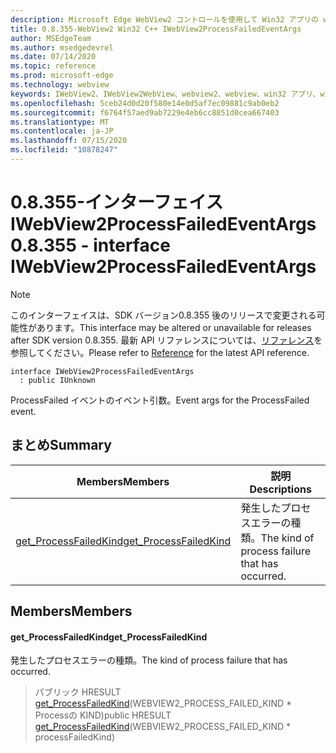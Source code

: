 ```yaml
---
description: Microsoft Edge WebView2 コントロールを使用して Win32 アプリの web コンテンツをホストする
title: 0.8.355-WebView2 Win32 C++ IWebView2ProcessFailedEventArgs
author: MSEdgeTeam
ms.author: msedgedevrel
ms.date: 07/14/2020
ms.topic: reference
ms.prod: microsoft-edge
ms.technology: webview
keywords: IWebView2、IWebView2WebView、webview2、webview、win32 アプリ、win32、edge
ms.openlocfilehash: 5ceb24d0d20f580e14e0d5af7ec09881c9ab0eb2
ms.sourcegitcommit: f6764f57aed9ab7229e4eb6cc8851d0cea667403
ms.translationtype: MT
ms.contentlocale: ja-JP
ms.lasthandoff: 07/15/2020
ms.locfileid: "10878247"
---
```

# <span data-ttu-id="e186f-104">0.8.355-インターフェイス IWebView2ProcessFailedEventArgs</span><span class="sxs-lookup"><span data-stu-id="e186f-104">0.8.355 - interface IWebView2ProcessFailedEventArgs</span></span> 

> [!NOTE]
> <span data-ttu-id="e186f-105">このインターフェイスは、SDK バージョン0.8.355 後のリリースで変更される可能性があります。</span><span class="sxs-lookup"><span data-stu-id="e186f-105">This interface may be altered or unavailable for releases after SDK version 0.8.355.</span></span> <span data-ttu-id="e186f-106">最新 API リファレンスについては、[リファレンス](../../../webview2-api-reference.md)を参照してください。</span><span class="sxs-lookup"><span data-stu-id="e186f-106">Please refer to [Reference](../../../webview2-api-reference.md) for the latest API reference.</span></span>

```
interface IWebView2ProcessFailedEventArgs
  : public IUnknown
```

<span data-ttu-id="e186f-107">ProcessFailed イベントのイベント引数。</span><span class="sxs-lookup"><span data-stu-id="e186f-107">Event args for the ProcessFailed event.</span></span>

## <span data-ttu-id="e186f-108">まとめ</span><span class="sxs-lookup"><span data-stu-id="e186f-108">Summary</span></span>

 <span data-ttu-id="e186f-109">Members</span><span class="sxs-lookup"><span data-stu-id="e186f-109">Members</span></span>                        | <span data-ttu-id="e186f-110">説明</span><span class="sxs-lookup"><span data-stu-id="e186f-110">Descriptions</span></span>
--------------------------------|---------------------------------------------
[<span data-ttu-id="e186f-111">get_ProcessFailedKind</span><span class="sxs-lookup"><span data-stu-id="e186f-111">get_ProcessFailedKind</span></span>](#get_processfailedkind) | <span data-ttu-id="e186f-112">発生したプロセスエラーの種類。</span><span class="sxs-lookup"><span data-stu-id="e186f-112">The kind of process failure that has occurred.</span></span>

## <span data-ttu-id="e186f-113">Members</span><span class="sxs-lookup"><span data-stu-id="e186f-113">Members</span></span>

#### <span data-ttu-id="e186f-114">get_ProcessFailedKind</span><span class="sxs-lookup"><span data-stu-id="e186f-114">get_ProcessFailedKind</span></span> 

<span data-ttu-id="e186f-115">発生したプロセスエラーの種類。</span><span class="sxs-lookup"><span data-stu-id="e186f-115">The kind of process failure that has occurred.</span></span>

> <span data-ttu-id="e186f-116">パブリック HRESULT [get_ProcessFailedKind](#get_processfailedkind)(WEBVIEW2_PROCESS_FAILED_KIND \* Processの KIND)</span><span class="sxs-lookup"><span data-stu-id="e186f-116">public HRESULT [get_ProcessFailedKind](#get_processfailedkind)(WEBVIEW2_PROCESS_FAILED_KIND \* processFailedKind)</span></span>

